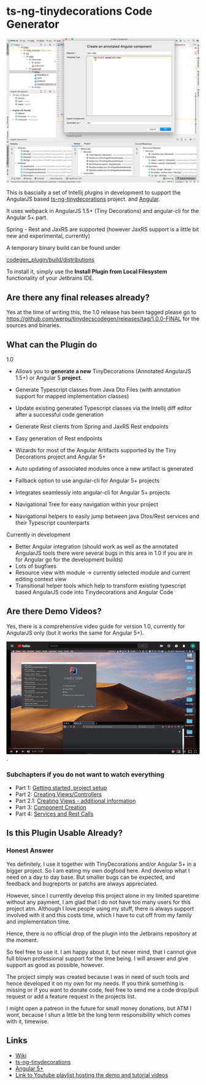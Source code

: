 # ts-ng-tinydecorations Code Generator

![Plugin in Action](https://github.com/werpu/tinydecscodegen/blob/master/docs/images/create_component.jpg)

This is bascially a set of Intellij plugins in development
to support the AngularJS based [ts-ng-tinydecorations](https://github.com/werpu/ts-ng-tinydecorations) project.
and [Angular](https://angular.io/).

It uses webpack in AngularJS 1.5+ (Tiny Decorations) and angular-cli for the Angular 5+ part.

Spring - Rest and JaxRS are supported (however JaxRS support is a little bit new and experimental, currently)

A temporary binary build can be found under

[codegen_plugin/build/distributions](https://github.com/werpu/tinydecscodegen/tree/master/codegen_plugin/build/distributions)

To install it, simply use the **Install Plugin from Local Filesystem**
functionality of your Jetbrains IDE.


## Are there any final releases already?

Yes at the time of writing this, the 1.0 release has been tagged
please go to https://github.com/werpu/tinydecscodegen/releases/tag/1.0.0-FINAL
for the sources and binaries.


## What can the Plugin do

1.0

* Allows you to **generate a new** TinyDecorations (Annotated AngularJS 1.5+) or Angular 5 **project**.

* Generate Typescript classes from Java Dto Files (with annotation support for mapped implementation classes)
* Update existing generated Typescript classes via the Intellij diff editor after
a successful code generation
* Generate Rest clients from Spring and JaxRS Rest endpoints
* Easy generation of Rest endpoints
* Wizards for most of the Angular Artifacts supported by the Tiny Decorations project and Angular 5+
* Auto updating of associated modules once a new artifact is generated
* Fallback option to use angular-cli for Angular 5+ projects
* Integrates seamlessly into angular-cli for Angular 5+ projects
* Navigational Tree for easy navigation within your project
* Navigational helpers to easily jump between java Dtos/Rest services and their Typescript counterparts

Currently in development

* Better Angular integration (should work as well as the annotated AngularJS tools there were several bugs in this area in 1.0
if you are in for Angular go for the development builds)
* Lots of bugfixes
* Resource view with module -> currently selected module and current editing context view
* Transitional helper tools which help to transform existing typescript based AngularJS code into  Tinydecorations
and Angular Code


## Are there Demo Videos?

Yes, there is a comprehensive video guide for version 1.0, currently for AngularJS only
(but it works the same for Angular 5+).

[![Link to Youtube](https://github.com/werpu/tinydecscodegen/blob/master/docs/images/youtube_vid.jpg)](https://www.youtube.com/watch?v=MvJY0z3oIYk&list=PLNRFvroappqZZKSrCGBwOSqb-pLomytw6&index=1).

### Subchapters if you do not want to watch everything
 
* Part 1: [Getting started, project setup](https://youtu.be/MvJY0z3oIYk)
* Part 2: [Creating Views/Controllers](https://youtu.be/-vPs09igAvM)
* Part 2.1: [Creating Views - additional information](https://youtu.be/aO7XTnmyXG4)
* Part 3: [Component Creation](https://youtu.be/PWfJS6vbd-0)
* Part 4: [Services and Rest Calls](https://youtu.be/HnHf_lfe2BY)
   

## Is this Plugin Usable Already?

### Honest Answer

Yes definitely, I use it together with TinyDecorations and/or Angular 5+ in a bigger project. 
So I am eating my own dogfood here. And develop what I need on a day to day base.
But smaller bugs can be expected, and feedback and bugreports or patchs are always appreciated.

However, since I currently develop
this project alone in my limited sparetime without any payment, I am glad that I do not have too many
users for this project atm. Although I love people using my stuff, there is always support involved with it 
and this costs time, which I have to cut off from my family and implementation time. 

Hence, there is no official drop of the plugin into the Jetbrains repository at the moment.

So feel free to use it. I am happy about it, but never mind, that I cannot give
full blown professional support for the time being. I will answer and give
support as good as possible, however.

The project simply was created because I was in need of such tools
and hence developed it on my own for my needs. If you think something is missing or if you want to donate
code, feel free to send me a code drop/pull request or add a feature request in the projects list.

I might open a patreon in the future for small money donations, but ATM I wont,
because I shun a little bit the long term responsibility which comes with it, timewise.



## Links

* [Wiki](https://github.com/werpu/tinydecscodegen/wiki)
* [ts-ng-tinydecorations](https://github.com/werpu/ts-ng-tinydecorations) 
* [Angular 5+](https://angular.io/)
* [Link to Youtube playlist hosting the demo and tutorial videos](https://www.youtube.com/watch?v=GNpvAFgr1rw&list=PLNRFvroappqZZKSrCGBwOSqb-pLomytw6)